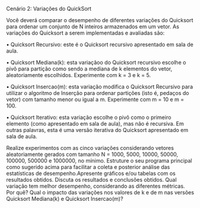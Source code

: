Cenário 2: Variações do QuickSort

Você deverá comparar o desempenho de diferentes variações do Quicksort para ordenar um conjunto de N inteiros armazenados em um vetor. As variações do Quicksort a serem 
implementadas e avaliadas são:

  • Quicksort Recursivo: este é o Quicksort recursivo apresentado em sala de aula.
  
  • Quicksort Mediana(k): esta variaçãoo do Quicksort recursivo escolhe o pivô para partição como sendo a mediana de k elementos do vetor, aleatoriamente escolhidos. Experimente 
  com k = 3 e k = 5.
  
  • Quicksort Insercao(m): esta variação modifica o Quicksort Recursivo para utilizar o algoritmo de Inserção para ordenar partições (isto é, pedaços do vetor) com tamanho menor 
  ou igual a m. Experimente com m = 10 e m = 100.
  
  • Quicksort Iterativo: esta variação escolhe o pivô como o primeiro elemento (como apresentado em sala de aula), mas não é recursiva. Em outras palavras, esta é uma versão iterativa do Quicksort apresentado em sala de aula.
  
  Realize experimentos com as cinco variações considerando vetores aleatoriamente gerados com tamanho N = 1000, 5000, 10000, 50000, 100000, 500000 e 1000000, no mínimo. Estruture
o seu programa principal como sugerido acima para facilitar a coleta e posterior análise das estatísticas de desempenho.Apresente gráficos e/ou tabelas com os resultados obtidos. 
Discuta os resultados e conclusões obtidos. Qual variação tem melhor desempenho, considerando as diferentes métricas. Por quê? Qual o impacto das variações nos valores de k e de 
m nas versões Quicksort Mediana(k) e Quicksort Insercao(m)?
